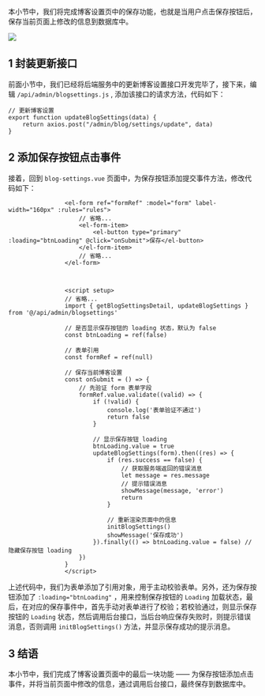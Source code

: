 本小节中，我们将完成博客设置页中的保存功能，也就是当用户点击保存按钮后，保存当前页面上修改的信息到数据库中。

![](https://img.quanxiaoha.com/quanxiaoha/169698800499187)

## 1 封装更新接口

前面小节中，我们已经将后端服务中的更新博客设置接口开发完毕了，接下来，编辑 `/api/admin/blogsettings.js` , 添加该接口的请求方法，代码如下：

```
// 更新博客设置
export function updateBlogSettings(data) {
    return axios.post("/admin/blog/settings/update", data)
}
```

## 2 添加保存按钮点击事件

接着，回到 `blog-settings.vue` 页面中，为保存按钮添加提交事件方法，修改代码如下：

```
				<el-form ref="formRef" :model="form" label-width="160px" :rules="rules">
					// 省略...
					<el-form-item>
    	                <el-button type="primary" :loading="btnLoading" @click="onSubmit">保存</el-button>
	                </el-form-item>
	                // 省略...
				</el-form>

                
                
                <script setup>
                // 省略...
                import { getBlogSettingsDetail, updateBlogSettings } from '@/api/admin/blogsettings'
				                
                // 是否显示保存按钮的 loading 状态，默认为 false
                const btnLoading = ref(false)

                // 表单引用
                const formRef = ref(null)
                
                // 保存当前博客设置
                const onSubmit = () => {
                    // 先验证 form 表单字段
                    formRef.value.validate((valid) => {
                        if (!valid) {
                            console.log('表单验证不通过')
                            return false
                        }

                        // 显示保存按钮 loading
                        btnLoading.value = true
                        updateBlogSettings(form).then((res) => {
                            if (res.success == false) {
                                // 获取服务端返回的错误消息
                                let message = res.message
                                // 提示错误消息
                                showMessage(message, 'error')
                                return
                            }

                            // 重新渲染页面中的信息
                            initBlogSettings()
                            showMessage('保存成功')
                        }).finally(() => btnLoading.value = false) // 隐藏保存按钮 loading
                    })
                }
                </script>
```

上述代码中，我们为表单添加了引用对象，用于主动校验表单。另外，还为保存按钮添加了 `:loading="btnLoading"` ，用来控制保存按钮的 `Loading` 加载状态，最后，在对应的保存事件中，首先手动对表单进行了校验；若校验通过，则显示保存按钮的 `Loading` 状态，然后调用后台接口，当后台响应保存失败时，则提示错误消息，否则调用 `initBlogSettings()` 方法，并显示保存成功的提示消息。
## 3 结语

本小节中，我们完成了博客设置页面中的最后一块功能 —— 为保存按钮添加点击事件，并将当前页面中修改的信息，通过调用后台接口，最终保存到数据库中。